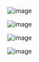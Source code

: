 ![image](https://github.com/user-attachments/assets/4e4d9b7c-818f-4cf8-b1d4-5d51f2f2941c)

![image](https://github.com/user-attachments/assets/9abe16d9-2d49-4619-b618-de44ffbba9c9)

![image](https://github.com/user-attachments/assets/a0d54358-db0e-4b3e-ac45-2e6ef7354080)

![image](https://github.com/user-attachments/assets/25635d76-8a0c-4ecd-b0ee-f465d2b07534)
